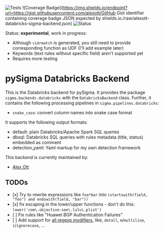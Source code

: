 ![Tests](https://github.com/alexott/databricks-sigma-backend/actions/workflows/test.yml/badge.svg)
![Coverage Badge](https://img.shields.io/endpoint?url=https://gist.githubusercontent.com/alexott/GitHub Gist identifier containing coverage badge JSON expected by shields.io./raw/alexott-databricks-sigma-backend.json)
![Status](https://img.shields.io/badge/Status-pre--release-orange)

Status: **experimental**, work in progress:

* Although `cidrmatch` is generated, you still need to provide corresponding function as UDF (I'll add example later)
* Keywords (text rules without specific field) aren't supported yet
* Requires more testing

# pySigma Databricks Backend

This is the Databricks backend for pySigma. It provides the package `sigma.backends.databricks` with the `DatabricksBackend` class.
Further, it contains the following processing pipelines in `sigma.pipelines.databricks`:

* `snake_case`: convert column names into snake case format

It supports the following output formats:

* default: plain Databricks/Apache Spark SQL queries
* dbsql: Databricks SQL queries with rules metadata (title, status) embedded as comment
* detection_yaml: Yaml markup for my own detection framework

This backend is currently maintained by:

* [Alex Ott](https://github.com/alexott/)


## TODOs

 - \[x\] Try to rewrite expressions like `foo*bar` into `(startswith(field, "foo") and endswith(field, "bar"))`
 - \[x\] fix escaping in the lower/upper functions - don't do this: `lower('com\.objective-see\.lulu\.plist')`
 - \[ \] Fix rules like "Huawei BGP Authentication Failures"
 - \[ \] Add support for [all regexp modifiers](https://github.com/SigmaHQ/pySigma?tab=readme-ov-file#modifier-comparison-between-pysigma-and-sigmac), like, `dotall`, `m`/`multiline`, `i`/`ignorecase`, ...

